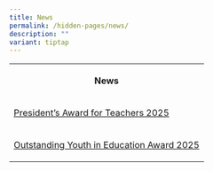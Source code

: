 ```yaml
---
title: News
permalink: /hidden-pages/news/
description: ""
variant: tiptap
---
```

<p></p>
<p></p>
<table style="minWidth: 25px">
<colgroup>
<col>
</colgroup>
<tbody>
<tr>
<th rowspan="1" colspan="1">
<p>News</p>
</th>
</tr>
<tr>
<td rowspan="1" colspan="1">
<p><a href="/president-s-award-for-teachers-2025/" rel="noopener nofollow" target="_blank">President’s Award for Teachers 2025</a>
</p>
</td>
</tr>
<tr>
<td rowspan="1" colspan="1">
<p><a href="/outstanding-youth-in-education-award-2025/" rel="noopener nofollow" target="_blank">Outstanding Youth in Education Award 2025</a>
</p>
</td>
</tr>
</tbody>
</table>
<p></p>